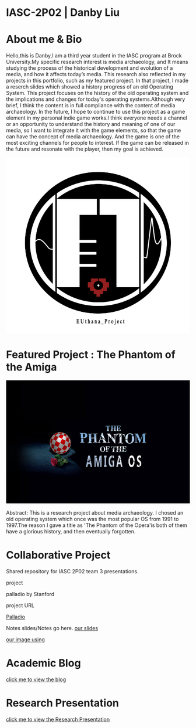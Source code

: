 # IASC-2P02 | Danby Liu 

# About me & Bio

Hello,this is Danby,I am a third year student in the IASC program at Brock University.My specific research interest is media archaeology, and It means studying the process of the historical development and evolution of a media, and how it affects today’s media. This research also reflected in my projects in this portfolio, such as my featured project. In that project, I made a reserch slides which showed a history progress of an old Operating System. This project focuses on the history of the old operating system and the implications and changes for today's operating systems.Although very brief, I think the content is in full compliance with the content of media archaeology. In the future, I hope to continue to use this project as a game element in my  personal indie game works.I think everyone needs a channel or an opportunity to understand the history and meaning of one of our media, so I want to integrate it with the game elements, so that the game can have the concept of media archaeology. And the game is one of the most exciting channels for people to interest. If the game can be released in the future and resonate with the player, then my goal is achieved.


![](images/EU.jpg)


# Featured Project : The Phantom of the Amiga
![](img/cover1.jpg)

Abstract:
This is a research project about media archaeology. I chosed an old operating system which once was the most popular OS from 1991 to 1997.The reason I gave a title as 'The Phantom of the Opera'is both of them have a glorious history, and then eventually forgotten.



# Collaborative Project
Shared repository for IASC 2P02 team 3 presentations.

 project

palladio by Stanford

 project URL

[Palladio](https://hdlab.stanford.edu/palladio/)

Notes
slides/Notes go here.
[our slides](https://docs.google.com/presentation/d/1yaZbkcikFoIxXl-E5EmHkoj-OGK1jH4FrHXMuCH7YCM/edit#slide=id.g4b1aa37cf4_1_15)

[our image using](https://github.com/IascAtBrock/IASC-2P02-TeamPresentations/tree/Team3/research%20finding/image)

# Academic Blog

[click me to view the blog ](https://euthana.github.io/IASC-2P02/BlogPost)

# Research Presentation

[click me to view the Research Presentation](https://euthana.github.io/IASC-2P02/reveal/reveal/index.html)
